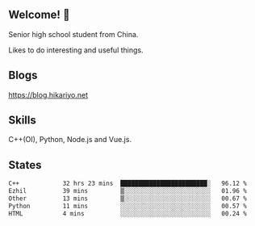 ## Welcome! 👋

Senior high school student from China.

Likes to do interesting and useful things.

## Blogs

https://blog.hikariyo.net

## Skills

C++(OI), Python, Node.js and Vue.js.

## States

<!--START_SECTION:waka-->

```txt
C++            32 hrs 23 mins  ████████████████████████░   96.12 %
Ezhil          39 mins         ▒░░░░░░░░░░░░░░░░░░░░░░░░   01.96 %
Other          13 mins         ▒░░░░░░░░░░░░░░░░░░░░░░░░   00.67 %
Python         11 mins         ░░░░░░░░░░░░░░░░░░░░░░░░░   00.57 %
HTML           4 mins          ░░░░░░░░░░░░░░░░░░░░░░░░░   00.24 %
```

<!--END_SECTION:waka-->

